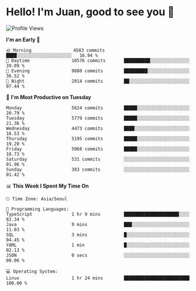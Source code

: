 # Hello! I'm Juan, good to see you 👋

<!--
**Y-k-Y/Y-k-Y** is a ✨ _special_ ✨ repository because its `README.md` (this file) appears on your GitHub profile.

Here are some ideas to get you started:

- 🔭 I’m currently working on ...
- 🌱 I’m currently learning ...
- 👯 I’m looking to collaborate on ...
- 🤔 I’m looking for help with ...
- 💬 Ask me about ...
- 📫 How to reach me: ...
- 😄 Pronouns: ...
- ⚡ Fun fact: ...
-->
<!--
![Profile views](https://gpvc.arturio.dev/Y-k-Y)

[![Omid Nikrah StackOverflow](https://github-readme-stackoverflow.vercel.app/?userID=9517076)](https://stackoverflow.com/users/9517076/i-have-10-fingers)
-->

<!--START_SECTION:waka-->
![Profile Views](http://img.shields.io/badge/Profile%20Views-0-blue)

**I'm an Early 🐤** 

```text
🌞 Morning                4583 commits        ████░░░░░░░░░░░░░░░░░░░░░   16.94 % 
🌆 Daytime                10576 commits       ██████████░░░░░░░░░░░░░░░   39.09 % 
🌃 Evening                9880 commits        █████████░░░░░░░░░░░░░░░░   36.52 % 
🌙 Night                  2014 commits        ██░░░░░░░░░░░░░░░░░░░░░░░   07.44 % 
```
📅 **I'm Most Productive on Tuesday** 

```text
Monday                   5624 commits        █████░░░░░░░░░░░░░░░░░░░░   20.79 % 
Tuesday                  5779 commits        █████░░░░░░░░░░░░░░░░░░░░   21.36 % 
Wednesday                4473 commits        ████░░░░░░░░░░░░░░░░░░░░░   16.53 % 
Thursday                 5195 commits        █████░░░░░░░░░░░░░░░░░░░░   19.20 % 
Friday                   5068 commits        █████░░░░░░░░░░░░░░░░░░░░   18.73 % 
Saturday                 531 commits         ░░░░░░░░░░░░░░░░░░░░░░░░░   01.96 % 
Sunday                   383 commits         ░░░░░░░░░░░░░░░░░░░░░░░░░   01.42 % 
```


📊 **This Week I Spent My Time On** 

```text
🕑︎ Time Zone: Asia/Seoul

💬 Programming Languages: 
TypeScript               1 hr 9 mins         █████████████████████░░░░   82.34 % 
Java                     9 mins              ███░░░░░░░░░░░░░░░░░░░░░░   11.03 % 
SQL                      3 mins              █░░░░░░░░░░░░░░░░░░░░░░░░   04.45 % 
YAML                     1 min               █░░░░░░░░░░░░░░░░░░░░░░░░   02.13 % 
JSON                     0 secs              ░░░░░░░░░░░░░░░░░░░░░░░░░   00.06 % 

💻 Operating System: 
Linux                    1 hr 24 mins        █████████████████████████   100.00 % 
```


<!--END_SECTION:waka-->
